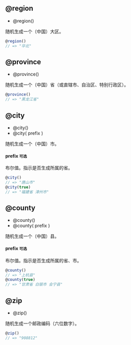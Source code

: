 ## @region

* @region()

随机生成一个（中国）大区。

```js
@region()
// => "华北"
```

## @province

* @province()

随机生成一个（中国）省（或直辖市、自治区、特别行政区）。

```js
@province()
// => "黑龙江省"
```

## @city

* @city()
* @city( prefix )

随机生成一个（中国）市。

#### prefix <span class="no-needed">`可选`</span>

布尔值。指示是否生成所属的省。

```js
@city()
// => "唐山市"
@city(true)
// => "福建省 漳州市"
```

## @county

* @county()
* @county( prefix )

随机生成一个（中国）县。

#### prefix <span class="no-needed">`可选`</span>

布尔值。指示是否生成所属的省、市。

```js
@county()
// => "上杭县"
@county(true)
// => "甘肃省 白银市 会宁县"
```

## @zip

* @zip()

随机生成一个邮政编码（六位数字）。

```js
@zip()
// => "908812"
```
